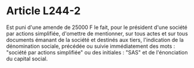 # Article L244-2

Est puni d'une amende de 25000 F le fait, pour le président d'une société par actions simplifiée, d'omettre de mentionner, sur tous actes et sur tous documents émanant de la société et destinés aux tiers, l'indication de la dénomination sociale, précédée ou suivie immédiatement des mots : "société par actions simplifiée" ou des initiales : "SAS" et de l'énonciation du capital social.
